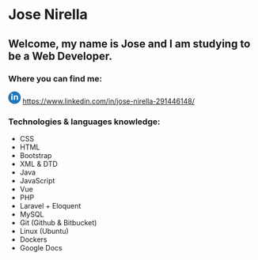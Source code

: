 # Jose Nirella

## Welcome, my name is Jose and I am studying to be a Web Developer.

### Where you can find me:

<img src="https://raw.githubusercontent.com/jnirella/jnirella/main/imagenes/linkedin_logo.png" width="25" height="25"/> https://www.linkedin.com/in/jose-nirella-291446148/



### Technologies & languages knowledge:

- CSS
- HTML
- Bootstrap
- XML & DTD
- Java
- JavaScript
- Vue
- PHP
- Laravel + Eloquent
- MySQL
- Git (Github & Bitbucket)
- Linux (Ubuntu)
- Dockers
- Google Docs

